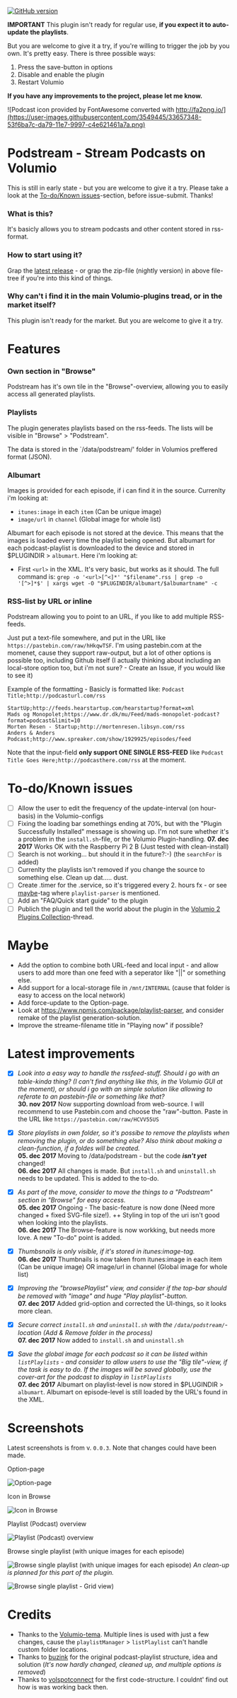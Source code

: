 [![GitHub version](https://badge.fury.io/gh/exetico%2Fvolumio-plugins.svg)](https://badge.fury.io/gh/exetico%2Fvolumio-plugins)

**IMPORTANT**
This plugin isn't ready for regular use, **if you expect it to auto-update the playlists**.

But you are welcome to give it a try, if you're willing to trigger the job by you own. It's pretty easy. There is three possible ways:
1. Press the save-button in options
2. Disable and enable the plugin
3. Restart Volumio

**If you have any improvements to the project, please let me know.**


![Podcast icon provided by FontAwesome converted with http://fa2png.io/](https://user-images.githubusercontent.com/3549445/33657348-53f6ba7c-da79-11e7-9997-c4e621461a7a.png)


# Podstream - Stream Podcasts on Volumio
This is still in early state - but you are welcome to give it a try. Please take a look at the [To-do/Known issues](#to-doknown-issues)-section, before issue-submit. Thanks!

### What is this?
It's basicly allows you to stream podcasts and other content stored in rss-format.

### How to start using it?
Grap the [latest release](https://github.com/exetico/volumio-plugins/releases/latest) - or grap the zip-file (nightly version) in above file-tree if you're into this kind of things.

### Why can't i find it in the main Volumio-plugins tread, or in the market itself?
This plugin isn't ready for the market. But you are welcome to give it a try.


# Features
### Own section in "Browse"
Podstream has it's own tile in the "Browse"-overview, allowing you to easily access all generated playlists.

### Playlists
The plugin generates playlists based on the rss-feeds. The lists will be visible in "Browse" > "Podstream". 

The data is stored in the `/data/podstream/' folder in Volumios preffered format (JSON).

### Albumart
Images is provided for each episode, if i can find it in the source. Currenlty i'm looking at:
- `itunes:image` in each `item` (Can be unique image)
- `image/url` in `channel` (Global image for whole list)

Albumart for each episode is not stored at the device. This means that the images is loaded every time the playlist being opened. But albumart for each podcast-playlist is downloaded to the device and stored in $PLUGINDIR > `albumart`. Here i'm looking at:
- First `<url>` in the XML. It's very basic, but works as it should. The full command is: `grep -o '<url>[^<]*' "$filename".rss | grep -o '[^>]*$' | xargs wget -O "$PLUGINDIR/albumart/$albumartname" -c`

### RSS-list by URL or inline
Podstream allowing you to point to an URL, if you like to add multiple RSS-feeds.

Just put a text-file somewhere, and put in the URL like `https://pastebin.com/raw/hHkqwTSF`. I'm using pastebin.com at the momenet, cause they support raw-output, but a lot of other options is possible too, including Github itself (I actually thinking about including an local-store option too, but i'm not sure? - Create an Issue, if you would like to see it)

Example of the formatting - Basicly is formatted like: `Podcast Title;http://podcasturl.com/rss`
```
StartUp;http://feeds.hearstartup.com/hearstartup?format=xml
Mads og Monopolet;https://www.dr.dk/mu/Feed/mads-monopolet-podcast?format=podcast&limit=10
Morten Resen - Startup;http://mortenresen.libsyn.com/rss
Anders & Anders Podcast;http://www.spreaker.com/show/1929925/episodes/feed
```
Note that the input-field **only support ONE SINGLE RSS-FEED** like `Podcast Title Goes Here;http://podcasthere.com/rss` at the moment.

# To-do/Known issues
- [ ] Allow the user to edit the frequency of the update-interval (on hour-basis) in the Volumio-configs
- [ ] Fixing the loading bar somethings ending at 70%, but with the "Plugin Successfully Installed" message is showing up. I'm not sure whether it's a problem in the `install.sh`-file, or the Volumio Plugin-handling. **07. dec 2017** Works OK with the Raspberry Pi 2 B (Just tested with clean-install)
- [ ] Search is not working... but should it in the future?:-) (the `searchFor` is added)
- [ ] Currenlty the playlists isn't removed if you change the source to something else. Clean up dat..... dust.
- [ ] Create .timer for the .service, so it's triggered every 2. hours fx - or see [maybe](#maybe)-tag where `playlist-parser` is mentioned.
- [ ] Add an "FAQ/Quick start guide" to the plugin
- [ ] Publich the plugin and tell the world about the plugin in the [Volumio 2 Plugins Collection](https://volumio.org/forum/volumio-plugins-collection-t6251.html)-thread.

# Maybe
- Add the option to combine both URL-feed and local input - and allow users to add more than one feed with a seperator like "||" or something else.
- Add support for a local-storage file in `/mnt/INTERNAL` (cause that folder is easy to access on the local network)
- Add force-update to the Option-page.
- Look at https://www.npmjs.com/package/playlist-parser, and consider remake of the playlist generation-solution.
- Improve the streame-filename title in "Playing now" if possible?

# Latest improvements
- [x] _Look into a easy way to handle the rssfeed-stuff. Should i go with an table-kinda thing? (I can't find anything like this, in the Volumio GUI at the moment), or should i go with an simple solution like allowing to referate to an pastebin-file or something like that?_<br/>
 **30. nov 2017** Now supporting download from web-source. I will recommend to use Pastebin.com and choose the "raw"-button. Paste in the URL like `https://pastebin.com/raw/HCVV55US`
- [x] _Store playlists in own folder, so it's possibe to remove the playlists when removing the plugin, or do something else? Also think about making a clean-function, if a foldes will be created._<br/>
 **05. dec 2017** Moving to /data/podstream - but the code ***isn't yet*** changed!<br/>
 **06. dec 2017** All changes is made. But `install.sh` and `uninstall.sh` needs to be updated. This is added to the to-do.
- [x] _As part of the move, consider to move the things to a "Podstream" section in "Browse" for easy access._<br/>
 **05. dec 2017** Ongoing - The basic-feature is now done (Need more changed + fixed SVG-file size!). ++ Styling in top of the uri isn't good when looking into the playlists.<br/>
 **06. dec 2017** The Browse-feature is now workking, but needs more love. A new "To-do" point is added.
- [x] _Thumbsnails is only visible, if it's stored in itunes:image-tag._<br/>
 **06. dec 2017** Thumbnails is now taken from itunes:image in each item (Can be unique image) OR image/url in channel (Global image for whole list)
- [x] _Improving the "browsePlaylist" view, and consider if the top-bar should be removed with  "image" and huge "Play playlist"-button._<br/>
 **07. dec 2017** Added grid-option and corrected the UI-things, so it looks more clean.
- [x] _Secure correct `install.sh` and `uninstall.sh` with the `/data/podstream/`-location (Add & Remove folder in the process)_<br/>
 **07. dec 2017** Now added to `install.sh` and `uninstall.sh`
- [x] _Save the global image for each podcast so it can be listed within `listPlaylists` - and consider to allow users to use the "Big tile"-view, if the task is easy to do. If the images will be saved globally, use the cover-art for the podcast to display in `listPlaylists`_ <br/>
 **07. dec 2017** Albumart on playlist-level is now stored in $PLUGINDIR > `albumart`. Albumart on episode-level is still loaded by the URL's found in the XML.


# Screenshots
Latest screenshots is from v. `0.0.3`. Note that changes could have been made.

Option-page

![Option-page](https://user-images.githubusercontent.com/3549445/33711098-0fb525e0-db43-11e7-9c2e-ec33b3777c8a.png)

Icon in Browse

![Icon in Browse](https://user-images.githubusercontent.com/3549445/33711139-3abfbc1e-db43-11e7-9539-1a425259bdaa.png)

Playlist (Podcast) overview

![Playlist (Podcast) overview](https://user-images.githubusercontent.com/3549445/33711171-54f23a1c-db43-11e7-9d93-5917cd15cb43.png)

Browse single playlist (with unique images for each episode)

![Browse single playlist (with unique images for each episode)](https://user-images.githubusercontent.com/3549445/33711230-934c3a74-db43-11e7-96e8-4fa55402357d.png)
_An clean-up is planned for this part of the plugin._

![Browse single playlist - Grid view)](https://user-images.githubusercontent.com/3549445/33715801-1d48a6e4-db54-11e7-9eba-7877f12f1bb3.png)


# Credits
- Thanks to the [Volumio-tema](https://github.com/volumio/Volumio2). Multiple lines is used with just a few changes, cause the `playlistManager` > `listPlaylist` can't handle custom folder locations.
- Thanks to [buzink](https://github.com/buzink/podcast2playlist) for the original podcast-playlist structure, idea and solution (_It's now hardly changed, cleaned up, and multiple options is removed_)
- Thanks to [volspotconnect](https://github.com/balbuze/volumio-plugins/tree/master/plugins/music_service/volspotconnect) for the first code-structure. I couldnt' find out how is was working back then.